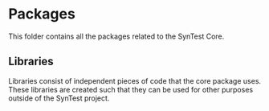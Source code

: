 # Packages

This folder contains all the packages related to the SynTest Core.

## Libraries

Libraries consist of independent pieces of code that the core package uses. These libraries are created such that they can be used for other purposes outside of the SynTest project.
